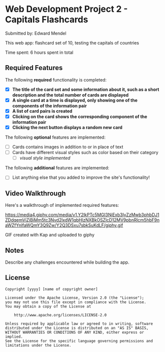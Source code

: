 # Web Development Project 2 - Capitals Flashcards

Submitted by: Edward Mendel

This web app: flashcard set of 10, testing the capitals of countries

Time spent: 6 hours spent in total

## Required Features

The following **required** functionality is completed:

- [x] **The title of the card set and some information about it, such as a short description and the total number of cards are displayed**
- [x] **A single card at a time is displayed, only showing one of the components of the information pair**
- [x] **A list of card pairs is created**
- [x] **Clicking on the card shows the corresponding component of the information pair**
- [x] **Clicking the next button displays a random new card**

The following **optional** features are implemented:

- [ ] Cards contains images in addition to or in place of text
- [ ] Cards have different visual styles such as color based on their category
  - [ ] *visual style implemented*

The following **additional** features are implemented:

* [ ] List anything else that you added to improve the site's functionality!

## Video Walkthrough

Here's a walkthrough of implemented required features:

https://media4.giphy.com/media/v1.Y2lkPTc5MGI3NjExb3IyZzMwb3phbDJ1ZDdqemViZjBiMm5tc3Nvd2lxdW1qbHlzNXBkOSZlcD12MV9pbnRlcm5hbF9naWZfYnlfaWQmY3Q9Zw/Y2Q3DSxu7sbkSuKdLF/giphy.gif

<!-- Replace this with whatever GIF tool you used! -->
GIF created with Kap and uploaded to giphy  
<!-- Recommended tools:
[Kap](https://getkap.co/) for macOS
[ScreenToGif](https://www.screentogif.com/) for Windows
[peek](https://github.com/phw/peek) for Linux. -->

## Notes

Describe any challenges encountered while building the app.

## License

    Copyright [yyyy] [name of copyright owner]

    Licensed under the Apache License, Version 2.0 (the "License");
    you may not use this file except in compliance with the License.
    You may obtain a copy of the License at

        http://www.apache.org/licenses/LICENSE-2.0

    Unless required by applicable law or agreed to in writing, software
    distributed under the License is distributed on an "AS IS" BASIS,
    WITHOUT WARRANTIES OR CONDITIONS OF ANY KIND, either express or implied.
    See the License for the specific language governing permissions and
    limitations under the License.